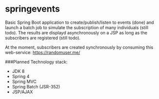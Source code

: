 # springevents
Basic Spring Boot application to create/publish/listen to events (done) and launch a batch job to simulate the subscription of many individuals (still todo).
The results are displayd asynchronously on a JSP as long as the subscribers are registered (still todo).

At the moment, subscribers are created synchronously by consuming this web-service:
https://randomuser.me/

###Planned Technology stack:
- JDK 8
- Spring 4
- Spring MVC
- Spring Batch (JSR-352)
- JSP/AJAX

